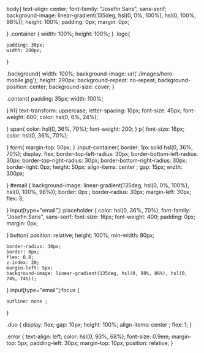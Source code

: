 body{
    text-align: center;
    font-family: "Josefin Sans", sans-serif;
    background-image: linear-gradient(135deg, hsl(0, 0%, 100%), hsl(0, 100%, 98%));
    height: 100%;
    padding: 0px;
    margin: 0px;
    
}
.container {
    width: 100%;
    height: 100%;
}
.logo{
    
    padding: 30px;
    width: 200px;
    
    
}

.background{
    width: 100%;
    background-image: url('./images/hero-mobile.jpg');
    height: 290px;
    background-repeat: no-repeat;
    background-position: center;
    background-size: cover;
}

.content{
    padding: 35px;
    width: 100%;
    
    
    

}
h1{
    text-transform: uppercase;
    letter-spacing: 10px;
    font-size: 45px;
    font-weight: 600;
    color: hsl(0, 6%, 24%);


}
span{
    color: hsl(0, 36%, 70%);
    font-weight: 200;
}
p{
    font-size: 16px;
    color: hsl(0, 36%, 70%);

}
form{
    margin-top: 50px;
}
.input-container{
    border: 1px solid hsl(0, 36%, 70%);
    display: flex;
    border-top-left-radius: 30px;
    border-bottom-left-radius: 30px;
    border-top-right-radius: 30px;
    border-bottom-right-radius: 30px;
    border-right: 0px;
    height: 50px;
    align-items: center ;
    gap: 15px;
    width: 300px;

}
#email {
    background-image: linear-gradient(135deg, hsl(0, 0%, 100%), hsl(0, 100%, 98%));
    border: 0px ;
    border-radius: 30px;
    margin-left: 30px;
    flex: 3;
    
    
}
input[type="email"]::placeholder {
    color: hsl(0, 36%, 70%);
    font-family: "Josefin Sans", sans-serif;
    font-size: 16px;
    font-weight: 400;
    padding: 0px;
    margin: 0px;
    
}
button{
    position: relative;
    height: 100%;
    min-width: 80px;
    
    border-radius: 30px;
    border: 0px;
    flex: 0.8;
    z-index: 20;
    margin-left: 5px;
    background-image: linear-gradient(135deg, hsl(0, 80%, 86%), hsl(0, 74%, 74%));
}
input[type="email"]:focus {
   
    outline: none ;
}

.duo {
    display: flex;
    gap: 10px;
    height: 100%;
    align-items: center ;
    flex: 1;
}

.error {
    text-align: left;
    color: hsl(0, 93%, 68%);
    font-size: 0.9em;
    margin-top: 5px;
    padding-left: 30px;
    margin-top: 10px;
    position: relative;
}
